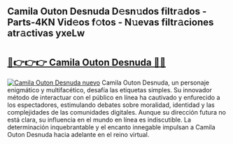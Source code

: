 ## Camila Outon Desnuda D𝚎sn𝚞dos filtr𝚊dos - Parts-4KN Vid𝚎os f𝚘tos - N𝚞evas filtr𝚊ciones atr𝚊ctivas yxeLw

# <h2><a href="http://mbb0z0.tromn.icu/?c=Camila+Outon+Desnuda">🔗👉👉👉 Camila Outon Desnuda 🔗🔗</a></h2>

[![Camila Outon Desnuda nuevo](https://i.imgur.com/pEAQMta.gif)](http://mbb0z0.tromn.icu/?c=Camila+Outon+Desnuda)
Camila Outon Desnuda, un personaje enigmático y multifacético, desafía las etiquetas simples. Su innovador método de interactuar con el público en línea ha cautivado y enfurecido a los espectadores, estimulando debates sobre moralidad, identidad y las complejidades de las comunidades digitales. Aunque su dirección futura no está clara, su influencia en el mundo en línea es indiscutible. La determinación inquebrantable y el encanto innegable impulsan a Camila Outon Desnuda hacia adelante en el reino virtual.
